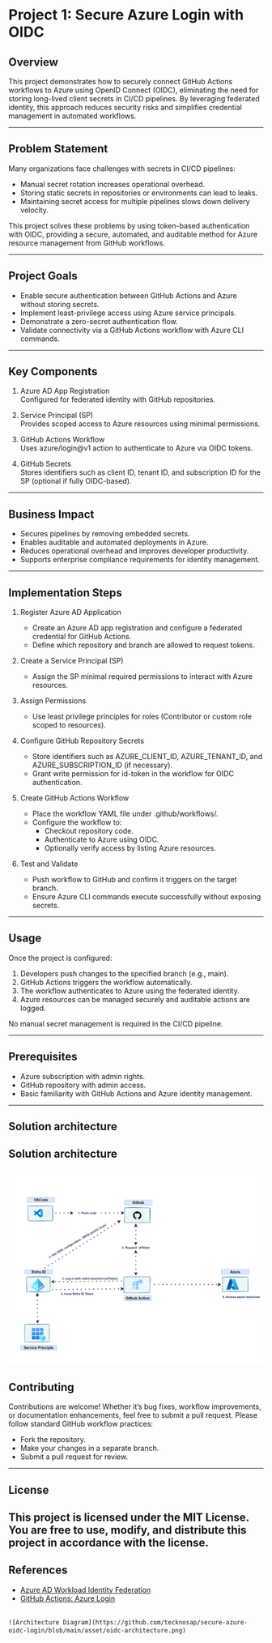 
# Project 1: Secure Azure Login with OIDC

## Overview

This project demonstrates how to securely connect GitHub Actions workflows to Azure using OpenID Connect (OIDC), eliminating the need for storing long-lived client secrets in CI/CD pipelines. By leveraging federated identity, this approach reduces security risks and simplifies credential management in automated workflows.

---

## Problem Statement

Many organizations face challenges with secrets in CI/CD pipelines:

- Manual secret rotation increases operational overhead.
- Storing static secrets in repositories or environments can lead to leaks.
- Maintaining secret access for multiple pipelines slows down delivery velocity.

This project solves these problems by using token-based authentication with OIDC, providing a secure, automated, and auditable method for Azure resource management from GitHub workflows.

---

## Project Goals

- Enable secure authentication between GitHub Actions and Azure without storing secrets.
- Implement least-privilege access using Azure service principals.
- Demonstrate a zero-secret authentication flow.
- Validate connectivity via a GitHub Actions workflow with Azure CLI commands.

---

## Key Components

1. Azure AD App Registration  
   Configured for federated identity with GitHub repositories.

2. Service Principal (SP)  
   Provides scoped access to Azure resources using minimal permissions.

3. GitHub Actions Workflow  
   Uses azure/login@v1 action to authenticate to Azure via OIDC tokens.

4. GitHub Secrets  
   Stores identifiers such as client ID, tenant ID, and subscription ID for the SP (optional if fully OIDC-based).

---

## Business Impact

- Secures pipelines by removing embedded secrets.
- Enables auditable and automated deployments in Azure.
- Reduces operational overhead and improves developer productivity.
- Supports enterprise compliance requirements for identity management.

---

## Implementation Steps

1. Register Azure AD Application  
   - Create an Azure AD app registration and configure a federated credential for GitHub Actions.
   - Define which repository and branch are allowed to request tokens.

2. Create a Service Principal (SP)  
   - Assign the SP minimal required permissions to interact with Azure resources.

3. Assign Permissions  
   - Use least privilege principles for roles (Contributor or custom role scoped to resources).

4. Configure GitHub Repository Secrets  
   - Store identifiers such as AZURE_CLIENT_ID, AZURE_TENANT_ID, and AZURE_SUBSCRIPTION_ID (if necessary).
   - Grant write permission for id-token in the workflow for OIDC authentication.

5. Create GitHub Actions Workflow  
   - Place the workflow YAML file under .github/workflows/.
   - Configure the workflow to:
     - Checkout repository code.
     - Authenticate to Azure using OIDC.
     - Optionally verify access by listing Azure resources.

6. Test and Validate  
   - Push workflow to GitHub and confirm it triggers on the target branch.
   - Ensure Azure CLI commands execute successfully without exposing secrets.

---

## Usage

Once the project is configured:

1. Developers push changes to the specified branch (e.g., main).  
2. GitHub Actions triggers the workflow automatically.  
3. The workflow authenticates to Azure using the federated identity.  
4. Azure resources can be managed securely and auditable actions are logged.

No manual secret management is required in the CI/CD pipeline.

---

## Prerequisites

- Azure subscription with admin rights.
- GitHub repository with admin access.
- Basic familiarity with GitHub Actions and Azure identity management.

---

## Solution architecture

## Solution architecture

![Architecture Diagram](https://github.com/tecknosap/secure-azure-oidc-login/blob/main/asset/oidc-architecture.png)
---

## Contributing

Contributions are welcome! Whether it’s bug fixes, workflow improvements, or documentation enhancements, feel free to submit a pull request. Please follow standard GitHub workflow practices:

- Fork the repository.
- Make your changes in a separate branch.
- Submit a pull request for review.

---

## License

This project is licensed under the MIT License. You are free to use, modify, and distribute this project in accordance with the license.
---

## References

- [Azure AD Workload Identity Federation](https://learn.microsoft.com/en-us/azure/active-directory/develop/workload-identity-federation-create-trust)  
- [GitHub Actions: Azure Login](https://github.com/Azure/login)
```

![Architecture Diagram](https://github.com/tecknosap/secure-azure-oidc-login/blob/main/asset/oidc-architecture.png)
